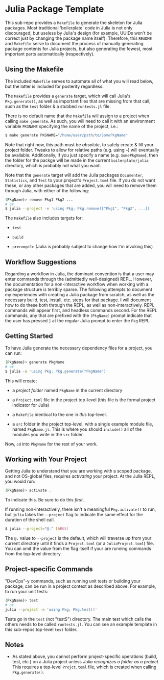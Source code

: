 Julia Package Template
======================

This sub-repo provides a `Makefile` to generate the skeleton for Julia packages.
Most traditional 'boilerplate' code in Julia is not only discouraged, but
useless by Julia's design (for example, UUIDs won't be correct just by changing
the package name itself). Therefore, this `README` and `Makefile` serve to
document the process of manually generating package contents for Julia projects,
but also generating the fewest, most important parts automatically
(respectively).

Using the Makefile
------------------

The included `Makefile` serves to automate all of what you will read below, but
the latter is included for posterity regardless.

The `Makefile` provides a `generate` target, which will call Julia's
`Pkg.generate()`, as well as important files that are missing from that call,
such as the `test` folder & a stubbed `runtests.jl` file.

There is no default name that the `Makefile` will assign to a project when
calling `make generate`. As such, you will need to call it with an environment
variable `PKGNAME` specifying the name of the project, i.e.:

```sh
$ make generate PKGNAME="/home/user/path/to/SomePkgName"
```

Note that right now, this path must be *absolute*, to safely create & fill your
project folder. Tweaks to allow for relative paths (e.g. using `~`) will
eventually be available. Additionally, if you just specify a name (e.g.
`SomePkgName`), then the folder for the packge will be made in the current
`boilerplate/julia` directory, which is probably not what you want.

Note that the `generate` target will add the Julia packages `Documenter`,
`Statistics`, and `Test` to your project's `Project.toml` file. If you do not
want these, or any other packages that are added, you will need to remove them
through Julia, with either of the following:

```sh
(PkgName)> remove Pkg1 Pkg2 ...
# or
$ julia --project -e 'using Pkg; Pkg.remove(["Pkg1", "Pkg2", ...])
```

The `Makefile` also includes targets for:

- `test`

- `build`

- `precompile` (Julia is probably subject to change how I'm invoking this)

Workflow Suggestions
--------------------

Regarding a workflow in Julia, the dominant convention is that a user may enter
commands through the (admittedly well-designed) REPL. However, the documentation
for a non-interactive workflow when working with a package structure is terribly
sparse. The following attempts to document my experiences with creating a Julia
package from scratch, as well as the necessary build, test, install, etc. steps
for that package. I will document how to do these both through the REPL, as well
as non-interactively. REPL commands will appear first, and headless commands
second. For the REPL commands, any that are prefixed with the `(PkgName)` prompt
indicate that the user has pressed `]` at the regular Julia prompt to enter the
`Pkg` REPL.

Getting Started
---------------

To have Julia generate the necessary dependency files for a project, you can
run:

```sh
(PkgName)> generate PkgName
# or
$ julia -e 'using Pkg; Pkg.generate("PkgName")'
```

This will create:

- a *project folder* named `PkgName` in the current directory

- a `Project.toml` file in the project top-level (this file is the formal
  project indicator for Julia)

- a `Makefile` identical to the one in *this* top-level.

- a `src` folder in the project top-level, with a single example module file,
  named `PkgName.jl`. This is where you should `include()` all of the modules
  you write in the `src` folder.

Now, `cd` into `PkgName` for the rest of your work.

Working with Your Project
-------------------------

Getting Julia to understand that you are working with a scoped package, and not
OS-global files, requires *activating* your project. At the Julia REPL, you
would run:

```sh
(PkgName)> activate .
```

To indicate this. Be sure to do this *first*.

If running non-interactively, there isn't a meaningful `Pkg.activate()` to run,
but `julia` takes the `--project` flag to indicate the same effect for the
duration of the shell call.

```sh
$ julia --project="@." [ARGS]
```

The `@.` value to `--project` is the default, which will traverse *up* from your
current directory until it finds a `Project.toml` (or a `JuliaProject.toml`)
file. You can omit the value from the flag itself if your are running commands
from the top-level directory.

Project-specific Commands
-------------------------

"DevOps"-y commands, such as running unit tests or building your package, can be
run in a project context as described above. For example, to run your unit
tests:

```sh
(PkgName)> test
# or
julia --project -e 'using Pkg; Pkg.test()'
```

Tests go in the `test` (not "testS") directory. The main test which calls the
others needs to be called `runtests.jl`. You can see an example template in this
sub-repos top-level `test` folder.

Notes
-----

- As stated above, you cannot perform project-specific operations (build, test,
  etc.) on a Julia project unless *Julia recognizes a folder as a project*. This
  requires a top-level `Projct.toml` file, which is created when calling
  `Pkg.generate()`.
